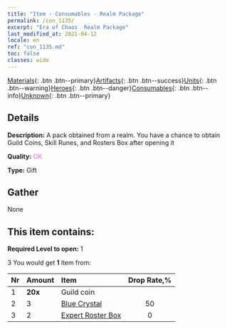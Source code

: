 ```yaml
---
title: "Item - Consumables - Realm Package"
permalink: /con_1135/
excerpt: "Era of Chaos  Realm Package"
last_modified_at: 2021-04-12
locale: en
ref: "con_1135.md"
toc: false
classes: wide
---
```

 [Materials](/){: .btn .btn--primary}[Artifacts](/Artifacts/){: .btn .btn--success}[Units](/Units/){: .btn .btn--warning}[Heroes](/Heroes/){: .btn .btn--danger}[Consumables](/Consumables/){: .btn .btn--info}[Unknown](/Unknown/){: .btn .btn--primary}

## Details
 **Description:** A pack obtained from a realm. You have a chance to obtain Guild Coins, Skill Runes, and Rosters Box after opening it

 **Quality:** <span style="color: #DA70D6">OK</span>

 **Type:** Gift

## Gather

  None

## This item contains:

 **Required Level to open:** 1

 3 You would get **1** item  from:

  | Nr | Amount |     Item    | Drop Rate,% |
  |:---|:-------|:------------|:---------:|
  | 1 |  **20x** | Guild coin |  | 50 | 
  | 2 | 3 | [Blue Crystal](/Items/con_716/) | 50 | 
  | 3 | 2 | [Expert Roster Box](/Items/con_767/) | 0 | 
